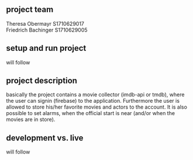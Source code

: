 ## project team

Theresa Obermayr    S1710629017 <br>
Friedrich Bachinger S1710629005

## setup and run project
will follow

## project description
basically the project contains a movie collector (imdb-api or tmdb), where the user can signin (firebase) to the 
application. Furthermore the user is allowed to store his/her favorite movies and actors to the account. It is also 
possible to set alarms, when the official start is near (and/or when the movies are in store). 

## development vs. live
will follow
